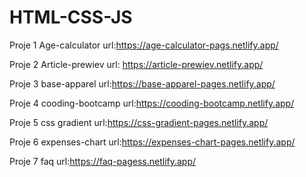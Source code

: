# HTML-CSS-JS

Proje 1 Age-calculator url:https://age-calculator-pags.netlify.app/

Proje 2 Article-prewiev url: https://article-prewiev.netlify.app/

Proje 3 base-apparel url:https://base-apparel-pages.netlify.app/

Proje 4 cooding-bootcamp url:https://cooding-bootcamp.netlify.app/

Proje 5 css gradient url:https://css-gradient-pages.netlify.app/

Proje 6 expenses-chart url:https://expenses-chart-pages.netlify.app/

Proje 7 faq url:https://faq-pagess.netlify.app/

